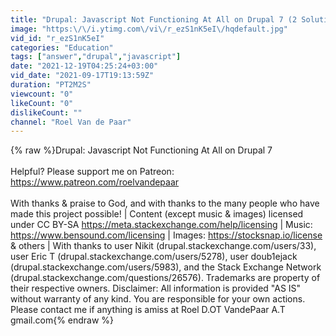```yaml
---
title: "Drupal: Javascript Not Functioning At All on Drupal 7 (2 Solutions!!)"
image: "https:\/\/i.ytimg.com\/vi\/r_ezS1nK5eI\/hqdefault.jpg"
vid_id: "r_ezS1nK5eI"
categories: "Education"
tags: ["answer","drupal","javascript"]
date: "2021-12-19T04:25:24+03:00"
vid_date: "2021-09-17T19:13:59Z"
duration: "PT2M2S"
viewcount: "0"
likeCount: "0"
dislikeCount: ""
channel: "Roel Van de Paar"
---
```

{% raw %}Drupal: Javascript Not Functioning At All on Drupal 7<br /><br />Helpful?  Please support me on Patreon: <a rel="nofollow" target="blank" href="https://www.patreon.com/roelvandepaar">https://www.patreon.com/roelvandepaar</a><br /><br />With thanks &amp; praise to God, and with thanks to the many people who have made this project possible! | Content (except music &amp; images) licensed under CC BY-SA <a rel="nofollow" target="blank" href="https://meta.stackexchange.com/help/licensing">https://meta.stackexchange.com/help/licensing</a> | Music: <a rel="nofollow" target="blank" href="https://www.bensound.com/licensing">https://www.bensound.com/licensing</a> | Images: <a rel="nofollow" target="blank" href="https://stocksnap.io/license">https://stocksnap.io/license</a> &amp; others | With thanks to user Nikit (drupal.stackexchange.com/users/33), user Eric T (drupal.stackexchange.com/users/5278), user doub1ejack (drupal.stackexchange.com/users/5983), and the Stack Exchange Network (drupal.stackexchange.com/questions/26576). Trademarks are property of their respective owners. Disclaimer: All information is provided &quot;AS IS&quot; without warranty of any kind. You are responsible for your own actions. Please contact me if anything is amiss at Roel D.OT VandePaar A.T gmail.com{% endraw %}
